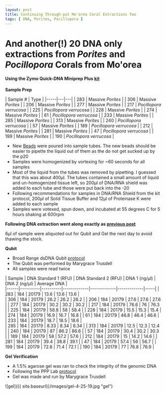 ```yaml
---
layout: post
title: Continuing Through-put Mo'orea Coral Extractions Two
tags: [ DNA, Porites, Pocillopora ]
---
```


# And another(!) 20 DNA only extractions from _Porites_ and _Pocillopora_ Corals from Mo'orea

#### Using the Zymo Quick-DNA Miniprep Plus [kit](https://github.com/meschedl/MESPutnam_Open_Lab_Notebook/blob/master/company-protocols/_d4068_d4069_quick-dna_miniprep_plus_kit.pdf)

**Sample Prep**

| Sample # | Type |
|-----|---|---|
| 283 | Massive _Porites_ |
| 306 | Massive _Porites_ |
| 206 | Massive _Porites_ |
| 277 | Massive _Porites_ |
| 217 | _Pocillopora verrucosa_ |
| 225 | _Pocillopora verrucosa_ |
| 228 | Massive _Porites_ |
| 274 | Massive _Porites_ |
| 61 | _Pocillopora verrucosa_ |
| 233 | Massive _Porites_ |
| 285 | Massive _Porites_ |
| 313 | Massive _Porites_ |
| 240 | _Pocillopora verrucosa_ |
| 57 | Massive _Porites_ |
| 189 | _Pocillopora verrucosa_ |
| 212 | Massive _Porites_ |
| 281 | Massive _Porites_ |
| 47 | _Pocillopora verrucosa_ |
| 199 | Massive _Porites_ |
| 190 | _Pocillopora verrucosa_ |


- New [Beads](https://www.fishersci.com/shop/products/disruption-beads-0-5mm-yeast-1/50212143?searchHijack=true&searchTerm=50212143&searchType=RAPID&matchedCatNo=50212143) were poured into sample tubes. The new beads should be easier to pipette the liquid out of them as the do not get sucked up by the p20
- Samples were homogenized by vortexing for ~60 seconds for all samples
- Most of the liquid from the tubes was removed by pipetting. I guessed that this was about 400µl. The tubes contained a small amount of liquid and un-homogenized tissue left, so 200µl of DNA/RNA shield was added to each tube and those were put back into the -20
- Following recommendations for samples in DNA/RNA Shield from the kit protocol, 200µl of Solid Tissue Buffer and 12µl of Proteinase K were added to each sample
- Samples were votexed, spun down, and incubated at 55 degrees C for 5 hours shaking at 600rpm


**Following DNA extraction went along exactly as [previous post](https://meschedl.github.io/MESPutnam_Open_Lab_Notebook/8-Moorea-Coral-Extractions/)**

6µl of sample were aliquoted out for Qubit and Gel the next day to avoid thawing the stock.

**Qubit**

- Broad Range dsDNA Qubit [protocol](https://meschedl.github.io/MESPutnam_Open_Lab_Notebook/Qubit-Protocol/)
- The Qubit was performed by Marygrace Trusdell
- All samples were read twice

| Sample | DNA Standard 1 (RFU) | DNA Standard 2 (RFU) | DNA 1 (ng/µl) | DNA 2 (ng/µl) | Average DNA |  
|------|----------|----------|-------------|-------------|-------------|-----|
| 283 | 184 | 20179 | 13.6 | 13.6 | 13.6 |  
| 306 | 184 | 20179 | 26.2 | 26.2 | 26.2 |
| 206 | 184 | 20179 | 27.6 | 27.6 | 27.6 |
| 277 | 184 | 20179 | 30.2 | 30.2 | 30.2 |
| 217 | 184 | 20179 | 76.6 | 76 | 76.3 |
| 225 | 184 | 20179 | 58.8 | 58 | 58.4 |
| 228 | 184 | 20179 | 15.5 | 15.3 | 15.4 |
| 274 | 184 | 20179 | 16.9 | 16.7 | 16.8 |
| 61 | 184 | 20179 | 46.8 | 46.4 | 46.6 |
| 233 | 184 | 20179 | 18.7 | 18.5 | 18.6 |  
| 285 | 184 | 20179 | 8.33 | 8.34 | 8.34 |
| 313 | 184 | 20179 | 12.5 | 12.3 | 12.4 |
| 240 | 184 | 20179 | 87 | 86.2 | 86.6 |
| 57 | 184 | 20179 | 30.4 | 30.2 | 30.3 |
| 189 | 184 | 20179 | 58 | 57.2 | 57.6 |
| 212 | 184 | 20179 | 15 | 14.2 | 14.6 |
| 281 | 184 | 20179 | 39.4 | 38.8 | 39.1 |
| 47 | 184 | 20179 | 57.4 | 56 | 56.7 |
| 199 | 184 | 20179 | 72.8 | 71.4 | 72.1 |
| 190 | 184 | 20179 | 77 | 76.8 | 76.9 |



**Gel Verification**

- A 1.5% agarose gel was ran to check the integrity of the genomic DNA
- Following the PPP Lab [protocol](https://meschedl.github.io/MESPutnam_Open_Lab_Notebook/Gel-Protocol/)
- Gel was made and run by Marygrace Trusdell

![gel]({{ site.baseurl}}/images/gel-4-25-19.jpg "gel")
